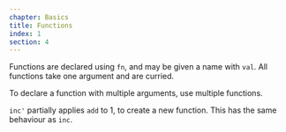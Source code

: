 ```yaml
---
chapter: Basics
title: Functions
index: 1
section: 4
---
```

Functions are declared using `fn`, and may be given a name with `val`. All functions take one argument and are curried. 

To declare a function with multiple arguments, use multiple functions.

`inc'` partially applies `add` to 1, to create a new function. This has the same behaviour as `inc`.